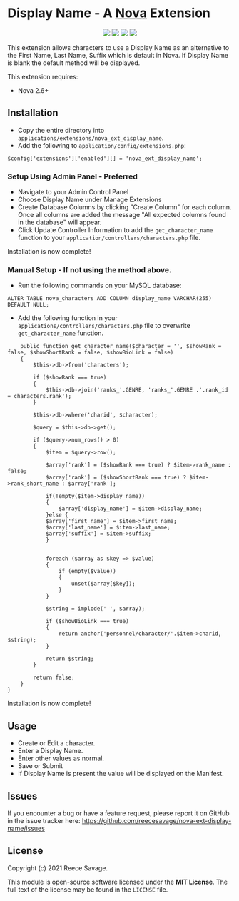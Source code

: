 # Display Name - A [Nova](https://anodyne-productions.com/nova) Extension

<p align="center">
  <a href="https://github.com/reecesavage/nova-ext-display-name/releases/tag/v1.0.0"><img src="https://img.shields.io/badge/Version-v1.0.0-brightgreen.svg"></a>
  <a href="http://www.anodyne-productions.com/nova"><img src="https://img.shields.io/badge/Nova-v2.6.1-orange.svg"></a>
  <a href="https://www.php.net"><img src="https://img.shields.io/badge/PHP-v5.3.0-blue.svg"></a>
  <a href="https://opensource.org/licenses/MIT"><img src="https://img.shields.io/badge/license-MIT-red.svg"></a>
</p>

This extension allows characters to use a Display Name as an alternative to the First Name, Last Name, Suffix which is default in Nova. If Display Name is blank the default method will be displayed.

This extension requires:

- Nova 2.6+

## Installation

- Copy the entire directory into `applications/extensions/nova_ext_display_name`.
- Add the following to `application/config/extensions.php`:
```
$config['extensions']['enabled'][] = 'nova_ext_display_name';
```
### Setup Using Admin Panel - Preferred

- Navigate to your Admin Control Panel
- Choose Display Name under Manage Extensions
- Create Database Columns by clicking "Create Column" for each column. Once all columns are added the message "All expected columns found in the database" will appear.
- Click Update Controller Information to add the `get_character_name` function to your `application/controllers/characters.php` file.

Installation is now complete!

### Manual Setup - If not using the method above.

- Run the following commands on your MySQL database:

```
ALTER TABLE nova_characters ADD COLUMN display_name VARCHAR(255) DEFAULT NULL;
```

- Add the following function in your `applications/controllers/characters.php` file to overwrite `get_character_name` function.

```
	public function get_character_name($character = '', $showRank = false, $showShortRank = false, $showBioLink = false)
	{
		$this->db->from('characters');
		
		if ($showRank === true)
		{
			$this->db->join('ranks_'.GENRE, 'ranks_'.GENRE .'.rank_id = characters.rank');
		}
		
		$this->db->where('charid', $character);
		
		$query = $this->db->get();
		
		if ($query->num_rows() > 0)
		{
			$item = $query->row();
		
			$array['rank'] = ($showRank === true) ? $item->rank_name : false;
			$array['rank'] = ($showShortRank === true) ? $item->rank_short_name : $array['rank'];
			
			if(!empty($item->display_name))
			{
				$array['display_name'] = $item->display_name;
			}else {
			$array['first_name'] = $item->first_name;
			$array['last_name'] = $item->last_name;
			$array['suffix'] = $item->suffix;
			}
		    
		    
			foreach ($array as $key => $value)
			{
				if (empty($value))
				{
					unset($array[$key]);
				}
			}
		
			$string = implode(' ', $array);

			if ($showBioLink === true)
			{
				return anchor('personnel/character/'.$item->charid, $string);
			}
		
			return $string;
		}
		
		return false;
	}
}
```
Installation is now complete! 

## Usage

- Create or Edit a character.
- Enter a Display Name.
- Enter other values as normal.
- Save or Submit
- If Display Name is present the value will be displayed on the Manifest.

## Issues

If you encounter a bug or have a feature request, please report it on GitHub in the issue tracker here: https://github.com/reecesavage/nova-ext-display-name/issues

## License

Copyright (c) 2021 Reece Savage.

This module is open-source software licensed under the **MIT License**. The full text of the license may be found in the `LICENSE` file.
